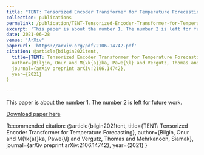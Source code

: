 ```yaml
---
title: "TENT: Tensorized Encoder Transformer for Temperature Forecasting"
collection: publications
permalink: /publication/TENT-Tensorized-Encoder-Transformer-for-Temperature-Forecasting
excerpt: 'This paper is about the number 1. The number 2 is left for future work.'
date: 2021-06-28
venue: 'ArXiv'
paperurl: 'https://arxiv.org/pdf/2106.14742.pdf'
citation: @article{bilgin2021tent,
  title={TENT: Tensorized Encoder Transformer for Temperature Forecasting},
  author={Bilgin, Onur and M{\k{a}}ka, Pawe{\l} and Vergutz, Thomas and Mehrkanoon, Siamak},
  journal={arXiv preprint arXiv:2106.14742},
  year={2021}
}

---
```

This paper is about the number 1. The number 2 is left for future work.

[Download paper here](https://arxiv.org/pdf/2106.14742.pdf)

Recommended citation: @article{bilgin2021tent,
  title={TENT: Tensorized Encoder Transformer for Temperature Forecasting},
  author={Bilgin, Onur and M{\k{a}}ka, Pawe{\l} and Vergutz, Thomas and Mehrkanoon, Siamak},
  journal={arXiv preprint arXiv:2106.14742},
  year={2021}
}

